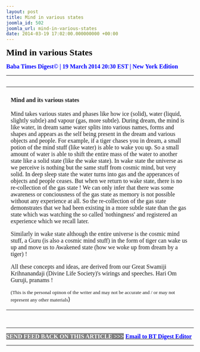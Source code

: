 ```yaml
---
layout: post
title: Mind in various states
joomla_id: 502
joomla_url: mind-in-various-states
date: 2014-03-19 17:02:00.000000000 +00:00
---
```

<p style="text-align: justify;"><span style="font-size: 18pt; color: #000000; font-family: book antiqua,palatino;"><strong><span style="line-height: 115%;">Mind in various States<br /></span></strong></span></p>
<p style="text-align: justify;"><strong><span style="font-family: book antiqua,palatino; font-size: 12pt; color: #3366ff;"><span style="line-height: 115%;"><span style="color: #0000ff;">Baba Times Digest© | 19 March 2014 20:30 EST | New York Edition</span><br /></span></span></strong></p>
<hr />
<div>
<table align="left" cellpadding="0" cellspacing="0" hspace="0" vspace="0">
<tbody>
<tr>
<td style="padding: 0in 9pt;" align="left" valign="top">
<div class="chapters">
<h3 itemprop="name"><span style="font-family: book antiqua,palatino; font-size: 12pt;">Mind and its various states<br /></span></h3>
<p><span style="font-size: 12pt; font-family: book antiqua,palatino;">Mind takes various states and phases like how ice (solid), water (liquid, slightly subtle) and vapour (gas, more subtle). During dream, the mind is like water, in dream same water splits into various names, forms and shapes and appears as the self being present in the dream and various objects and people. For example, if a tiger chases you in dream, a small potion of the mind stuff (like water) is able to wake you up. So a small amount of water is able to shift the entire mass of the water to another state like a solid state (like the wake state). In wake state the universe as we perceive is nothing but the same stuff from cosmic mind, but very solid. In deep sleep state the water turns into gas and the apperances of objects and people ceases. But when we return to wake state, there is no re-collection of the gas state ! We can only infer that there was some awareness or conciousness of the gas state as memory is not possible without any experience at all. So the re-collection of the gas state demonstrates that we had been existing in a more subtle state than the gas state which was watching the so called 'nothingness' and registered an experience which we recall later.<br /></span></p>
<p><span style="font-size: 12pt; font-family: book antiqua,palatino;">Similarly in wake state although the entire universe is the cosmic mind stuff, a Guru (is also a cosmic mind stuff) in the form of tiger can wake us up and move us to Awakened state (how we woke up from dream by a tiger) !<br /></span></p>
<p><span style="font-size: 12pt; font-family: book antiqua,palatino;">All these concepts and ideas, are derived from our Great Swamiji Krihnanandaji (Divine Life Society)'s wirings and speeches. Hari Om Guruji, pranams !<br /></span></p>
<span style="font-family: book antiqua,palatino; font-size: 12pt;"><span style="font-size: 10pt;">(This is the personal opinon of the writer and may not be accurate and / or may not represent any other materials</span></span>)<br /><strong><span style="font-size: 12pt; font-family: 'Times New Roman','serif';">&nbsp;</span></strong></div>
</td>
</tr>
</tbody>
</table>
</div>
<p>&nbsp;</p>
<hr />
<p><span style="font-family: book antiqua,palatino; font-size: 12pt;"><span style="color: #0000ff;"><span style="color: #0000ff;"><span style="font-size: 11pt; line-height: 115%; font-family: 'Book Antiqua','serif';"><strong><span style="font-family: book antiqua,palatino; font-size: 12pt; color: #3366ff;"><span style="line-height: 115%;"><span style="color: #000000;"><span style="background-color: #808080; color: #ffffff;">SEND FEED BACK ON THIS ARTICLE &gt;&gt;&gt;</span> <a href="mailto:thebabatimes@gmail.com"><span style="color: #0000ff;"><span style="color: #0000ff;">Email to BT Digest Editor</span></span></a><br /></span></span></span></strong></span></span></span></span></p>
<hr />
<p>&nbsp;</p>
